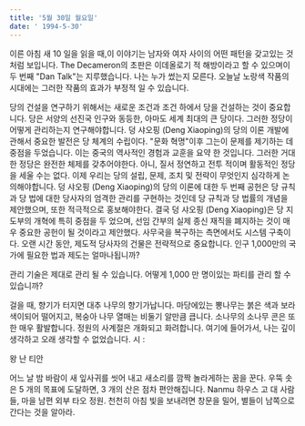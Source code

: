 ```yaml
---
title: '5월 30일 월요일'
date: ' 1994-5-30'
---
```

이른 아침 새 10 일을 읽을 때,이 이야기는 남자와 여자 사이의 어떤 패턴을 갖고있는 것처럼 보입니다. The Decameron의 초판은 이데올로기 적 해방이라고 할 수 있으며이 두 번째 "Dan Talk"는 지루했습니다. 나는 누가 썼는지 모른다. 오늘날 노랑색 작품의 시대에는 그러한 작품의 효과가 부정적 일 수 있습니다.

당의 건설을 연구하기 위해서는 새로운 조건과 조건 하에서 당을 건설하는 것이 중요합니다. 당은 서양의 선진국 인구와 동등한, 아마도 세계 최대의 큰 당이다. 그러한 정당이 어떻게 관리하는지 연구해야합니다. 덩 샤오핑 (Deng Xiaoping)의 당의 이론 개발에 관해서 중요한 발전은 당 체계의 수립이다. "문화 혁명"이후 그는이 문제를 제기하는 데 중점을 두었습니다. 이는 중국의 역사적인 경험과 교훈을 요약 한 것입니다. 그러한 거대한 정당은 완전한 체제를 갖추어야한다. 아니, 질서 정연하고 전투 적이며 활동적인 정당을 세울 수는 없다. 이제 우리는 당의 설립, 문제, 조치 및 전략이 무엇인지 심각하게 논의해야합니다. 덩 샤오핑 (Deng Xiaoping)의 당의 이론에 대한 두 번째 공헌은 당 규칙과 당 법에 대한 당사자의 엄격한 관리를 구현하는 것인데 당 규칙과 당 법률의 개념을 제안했으며, 또한 적극적으로 홍보해야한다. 결국 덩 샤오핑 (Deng Xiaoping)은 당 지도부의 개혁에 특히 중점을 두 었으며, 선임 간부의 실제 종신 재직을 폐지하는 것이 매우 중요한 공헌이 될 것이라고 제안했다. 사무국을 복구하는 측면에서도 시스템 구축이다. 오랜 시간 동안, 제도적 당사자의 건물은 전략적으로 중요합니다. 인구 1,000만의 국가에 필요한 법과 제도는 얼마나됩니까?

관리 기술은 제대로 관리 될 수 있습니다. 어떻게 1,000 만 명이있는 파티를 관리 할 수 ​​있습니까?

걸을 때, 향기가 터지면 대추 나무의 향기가납니다. 마당에있는 뽕나무는 붉은 색과 보라색이되어 떨어지고, 복숭아 나무 열매는 비둘기 알만큼 큽니다. 소나무의 소나무 콘은 또한 매우 활발합니다. 정원의 사계절은 개화되고 화려합니다. 여기에 들어가서, 나는 깊이 생각하고 오래 생각할 수 없었습니다. 시 :

왕 난 티안

어느 날 밤 바람이 새 잎사귀를 씻어 내고 새소리를 깜짝 놀라게하는 꿈을 꾼다. 우뚝 솟은 5 개의 목표에 도달하면, 3 개의 산은 점차 편안해집니다. Nanmu 하우스 고 대 사람들, 마을 남편 외부 타오 정원. 천천히 아침 빛을 보내려면 창문을 밀어, 별들이 남쪽으로 간다는 것을 알아라.

